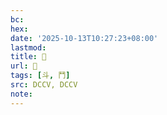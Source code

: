 ```yaml
---
bc:
hex:
date: '2025-10-13T10:27:23+08:00'
lastmod:
title: 􂛒
url: 􂛒
tags: [斗, 鬥]
src: DCCV, DCCV
note:
---
```

